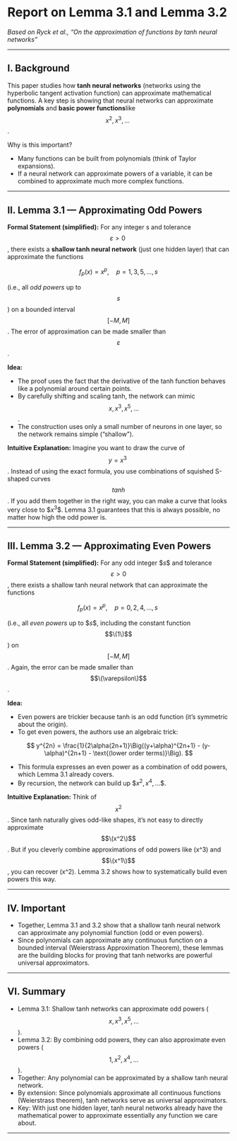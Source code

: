 # Report on Lemma 3.1 and Lemma 3.2  
*Based on Ryck et al., “On the approximation of functions by tanh neural networks”*

---

## Ⅰ. Background

This paper studies how **tanh neural networks** (networks using the hyperbolic tangent activation function) can approximate mathematical functions. A key step is showing that neural networks can approximate **polynomials** and **basic power functions**like  $$x^2, x^3, \dots\ $$.

Why is this important?
- Many functions can be built from polynomials (think of Taylor expansions).
- If a neural network can approximate powers of a variable, it can be combined to approximate much more complex functions.

---

## Ⅱ. Lemma 3.1 — Approximating Odd Powers

**Formal Statement (simplified):**
For any integer s and tolerance  $$\varepsilon > 0\ $$, there exists a **shallow tanh neural network** (just one hidden layer) that can approximate the functions

$$
\ f_p(x) = x^p, \quad p = 1, 3, 5, \dots, s\
$$

(i.e., all *odd powers* up to $$s$$) on a bounded interval $$[-M, M]$$. The error of approximation can be made smaller than $$\varepsilon$$.

**Idea:**
- The proof uses the fact that the derivative of the tanh function behaves like a polynomial around certain points.
- By carefully shifting and scaling tanh, the network can mimic  $$x, x^3, x^5, \dots $$.
- The construction uses only a small number of neurons in one layer, so the network remains simple (“shallow”).

**Intuitive Explanation:**
Imagine you want to draw the curve of  $$y = x^3\ $$. Instead of using the exact formula, you use combinations of squished S-shaped curves $$tanh$$. If you add them together in the right way, you can make a curve that looks very close to $$x^3\$$. Lemma 3.1 guarantees that this is always possible, no matter how high the odd power is.

---

## Ⅲ. Lemma 3.2 — Approximating Even Powers

**Formal Statement (simplified):**
For any odd integer $$s\$$ and tolerance $$\varepsilon > 0$$, there exists a shallow tanh neural network that can approximate the functions

$$
 f_p(x) = x^p, \quad p = 0, 2, 4, \dots, s\
$$  

(i.e., all *even powers* up to $$s\$$, including the constant function $$\(1\)$$) on $$[-M, M]$$. Again, the error can be made smaller than $$\(\varepsilon\)$$.

**Idea:**
- Even powers are trickier because tanh is an odd function (it’s symmetric about the origin).
- To get even powers, the authors use an algebraic trick:

$$
    y^{2n} = \frac{1}{2\alpha(2n+1)}\Big((y+\alpha)^{2n+1} - (y-\alpha)^{2n+1} - \text{(lower order terms)}\Big).
$$

- This formula expresses an even power as a combination of odd powers, which Lemma 3.1 already covers.
- By recursion, the network can build up $$x^2, x^4, \dots\$$.

**Intuitive Explanation:**
Think of $$x^2$$. Since tanh naturally gives odd-like shapes, it’s not easy to directly approximate $$\(x^2\)$$. But if you cleverly combine approximations of odd powers like \(x^3\) and $$\(x^1\)$$, you can recover \(x^2\). Lemma 3.2 shows how to systematically build even powers this way.

---

## Ⅳ. Important

- Together, Lemma 3.1 and 3.2 show that a shallow tanh neural network can approximate any polynomial function (odd or even powers).
- Since polynomials can approximate any continuous function on a bounded interval (Weierstrass Approximation Theorem), these lemmas are the building blocks for proving that tanh networks are powerful universal approximators.

---

## Ⅵ. Summary

- Lemma 3.1: Shallow tanh networks can approximate odd powers ($$x, x^3, x^5, \dots$$).
- Lemma 3.2: By combining odd powers, they can also approximate even powers ($$1, x^2, x^4, \dots$$).
- Together: Any polynomial can be approximated by a shallow tanh neural network.
- By extension: Since polynomials approximate all continuous functions (Weierstrass theorem), tanh networks serve as universal approximators.
- Key: With just one hidden layer, tanh neural networks already have the mathematical power to approximate essentially any function we care about.

---

